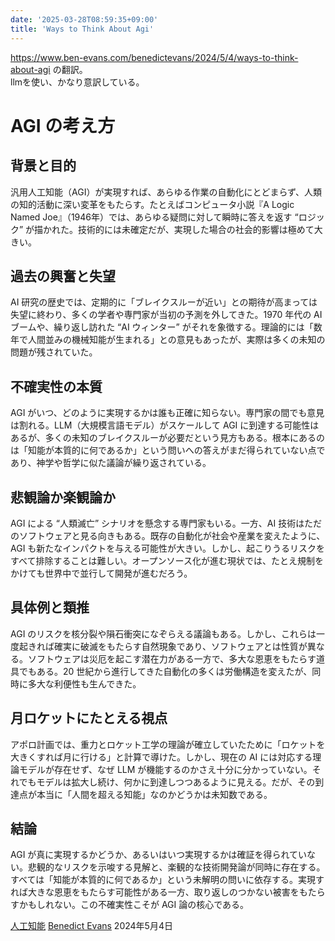 ```yaml
---
date: '2025-03-28T08:59:35+09:00'
title: 'Ways to Think About Agi'
---
```


https://www.ben-evans.com/benedictevans/2024/5/4/ways-to-think-about-agi の翻訳。  
llmを使い、かなり意訳している。

# AGI の考え方

## 背景と目的
汎用人工知能（AGI）が実現すれば、あらゆる作業の自動化にとどまらず、人類の知的活動に深い変革をもたらす。たとえばコンピュータ小説『A Logic Named Joe』（1946年）では、あらゆる疑問に対して瞬時に答えを返す “ロジック” が描かれた。技術的には未確定だが、実現した場合の社会的影響は極めて大きい。

## 過去の興奮と失望
AI 研究の歴史では、定期的に「ブレイクスルーが近い」との期待が高まっては失望に終わり、多くの学者や専門家が当初の予測を外してきた。1970 年代の AI ブームや、繰り返し訪れた “AI ウィンター” がそれを象徴する。理論的には「数年で人間並みの機械知能が生まれる」との意見もあったが、実際は多くの未知の問題が残されていた。

## 不確実性の本質
AGI がいつ、どのように実現するかは誰も正確に知らない。専門家の間でも意見は割れる。LLM（大規模言語モデル）がスケールして AGI に到達する可能性はあるが、多くの未知のブレイクスルーが必要だという見方もある。根本にあるのは「知能が本質的に何であるか」という問いへの答えがまだ得られていない点であり、神学や哲学に似た議論が繰り返されている。

## 悲観論か楽観論か
AGI による “人類滅亡” シナリオを懸念する専門家もいる。一方、AI 技術はただのソフトウェアと見る向きもある。既存の自動化が社会や産業を変えたように、AGI も新たなインパクトを与える可能性が大きい。しかし、起こりうるリスクをすべて排除することは難しい。オープンソース化が進む現状では、たとえ規制をかけても世界中で並行して開発が進むだろう。

## 具体例と類推
AGI のリスクを核分裂や隕石衝突になぞらえる議論もある。しかし、これらは一度起きれば確実に破滅をもたらす自然現象であり、ソフトウェアとは性質が異なる。ソフトウェアは災厄を起こす潜在力がある一方で、多大な恩恵をもたらす道具でもある。20 世紀から進行してきた自動化の多くは労働構造を変えたが、同時に多大な利便性も生んできた。

## 月ロケットにたとえる視点
アポロ計画では、重力とロケット工学の理論が確立していたために「ロケットを大きくすれば月に行ける」と計算で導けた。しかし、現在の AI には対応する理論モデルが存在せず、なぜ LLM が機能するのかさえ十分に分かっていない。それでもモデルは拡大し続け、何かに到達しつつあるように見える。だが、その到達点が本当に「人間を超える知能」なのかどうかは未知数である。

## 結論
AGI が真に実現するかどうか、あるいはいつ実現するかは確証を得られていない。悲観的なリスクを示唆する見解と、楽観的な技術開発論が同時に存在する。すべては「知能が本質的に何であるか」という未解明の問いに依存する。実現すれば大きな恩恵をもたらす可能性がある一方、取り返しのつかない被害をもたらすかもしれない。この不確実性こそが AGI 論の核心である。

[人工知能](/benedictevans/category/Artificial+Intelligence) [Benedict Evans](/benedictevans?author=50363cf324ac8e905e7df863) 2024年5月4日
